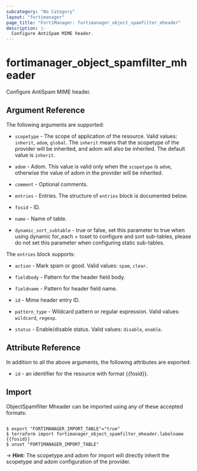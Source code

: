 ```yaml
---
subcategory: "No Category"
layout: "fortimanager"
page_title: "FortiManager: fortimanager_object_spamfilter_mheader"
description: |-
  Configure AntiSpam MIME header.
---
```


# fortimanager_object_spamfilter_mheader
Configure AntiSpam MIME header.

## Argument Reference


The following arguments are supported:

* `scopetype` - The scope of application of the resource. Valid values: `inherit`, `adom`, `global`. The `inherit` means that the scopetype of the provider will be inherited, and adom will also be inherited. The default value is `inherit`.
* `adom` - Adom. This value is valid only when the `scopetype` is `adom`, otherwise the value of adom in the provider will be inherited.

* `comment` - Optional comments.
* `entries` - Entries. The structure of `entries` block is documented below.
* `fosid` - ID.
* `name` - Name of table.
* `dynamic_sort_subtable` - true or false, set this parameter to true when using dynamic for_each + toset to configure and sort sub-tables, please do not set this parameter when configuring static sub-tables.

The `entries` block supports:

* `action` - Mark spam or good. Valid values: `spam`, `clear`.

* `fieldbody` - Pattern for the header field body.
* `fieldname` - Pattern for header field name.
* `id` - Mime header entry ID.
* `pattern_type` - Wildcard pattern or regular expression. Valid values: `wildcard`, `regexp`.

* `status` - Enable/disable status. Valid values: `disable`, `enable`.



## Attribute Reference

In addition to all the above arguments, the following attributes are exported:
* `id` - an identifier for the resource with format {{fosid}}.

## Import

ObjectSpamfilter Mheader can be imported using any of these accepted formats:
```

$ export "FORTIMANAGER_IMPORT_TABLE"="true"
$ terraform import fortimanager_object_spamfilter_mheader.labelname {{fosid}}
$ unset "FORTIMANAGER_IMPORT_TABLE"
```
-> **Hint:** The scopetype and adom for import will directly inherit the scopetype and adom configuration of the provider.
